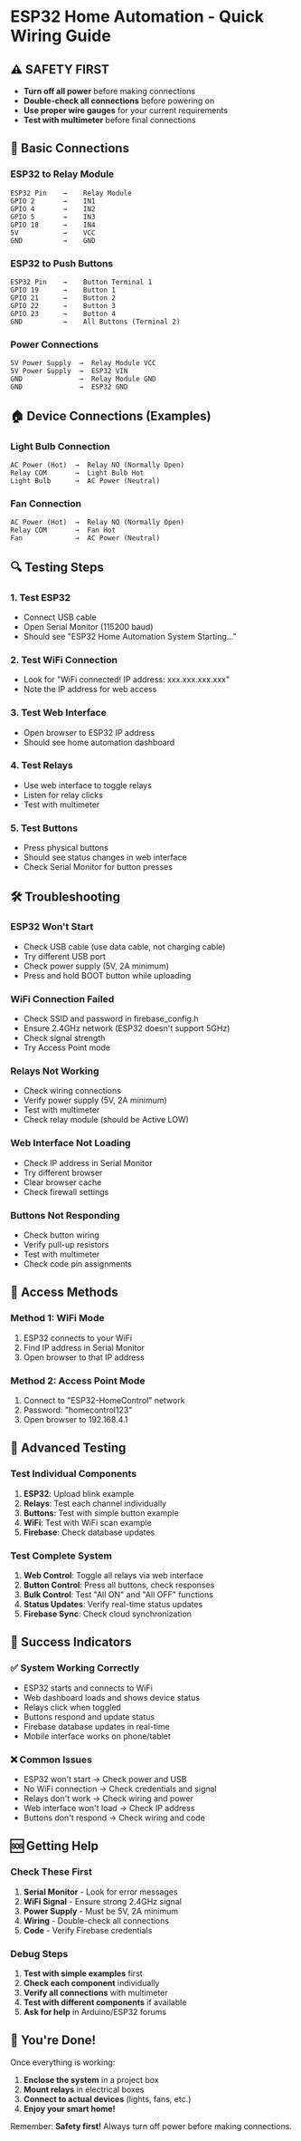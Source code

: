 # ESP32 Home Automation - Quick Wiring Guide

## ⚠️ SAFETY FIRST
- **Turn off all power** before making connections
- **Double-check all connections** before powering on
- **Use proper wire gauges** for your current requirements
- **Test with multimeter** before final connections

## 🔌 Basic Connections

### ESP32 to Relay Module
```
ESP32 Pin    →    Relay Module
GPIO 2       →    IN1
GPIO 4       →    IN2  
GPIO 5       →    IN3
GPIO 18      →    IN4
5V           →    VCC
GND          →    GND
```

### ESP32 to Push Buttons
```
ESP32 Pin    →    Button Terminal 1
GPIO 19      →    Button 1
GPIO 21      →    Button 2
GPIO 22      →    Button 3
GPIO 23      →    Button 4
GND          →    All Buttons (Terminal 2)
```

### Power Connections
```
5V Power Supply  →  Relay Module VCC
5V Power Supply  →  ESP32 VIN
GND              →  Relay Module GND
GND              →  ESP32 GND
```

## 🏠 Device Connections (Examples)

### Light Bulb Connection
```
AC Power (Hot)  →  Relay NO (Normally Open)
Relay COM       →  Light Bulb Hot
Light Bulb      →  AC Power (Neutral)
```

### Fan Connection
```
AC Power (Hot)  →  Relay NO (Normally Open)
Relay COM       →  Fan Hot
Fan             →  AC Power (Neutral)
```

## 🔍 Testing Steps

### 1. Test ESP32
- Connect USB cable
- Open Serial Monitor (115200 baud)
- Should see "ESP32 Home Automation System Starting..."

### 2. Test WiFi Connection
- Look for "WiFi connected! IP address: xxx.xxx.xxx.xxx"
- Note the IP address for web access

### 3. Test Web Interface
- Open browser to ESP32 IP address
- Should see home automation dashboard

### 4. Test Relays
- Use web interface to toggle relays
- Listen for relay clicks
- Test with multimeter

### 5. Test Buttons
- Press physical buttons
- Should see status changes in web interface
- Check Serial Monitor for button presses

## 🛠️ Troubleshooting

### ESP32 Won't Start
- Check USB cable (use data cable, not charging cable)
- Try different USB port
- Check power supply (5V, 2A minimum)
- Press and hold BOOT button while uploading

### WiFi Connection Failed
- Check SSID and password in firebase_config.h
- Ensure 2.4GHz network (ESP32 doesn't support 5GHz)
- Check signal strength
- Try Access Point mode

### Relays Not Working
- Check wiring connections
- Verify power supply (5V, 2A minimum)
- Test with multimeter
- Check relay module (should be Active LOW)

### Web Interface Not Loading
- Check IP address in Serial Monitor
- Try different browser
- Clear browser cache
- Check firewall settings

### Buttons Not Responding
- Check button wiring
- Verify pull-up resistors
- Test with multimeter
- Check code pin assignments

## 📱 Access Methods

### Method 1: WiFi Mode
1. ESP32 connects to your WiFi
2. Find IP address in Serial Monitor
3. Open browser to that IP address

### Method 2: Access Point Mode
1. Connect to "ESP32-HomeControl" network
2. Password: "homecontrol123"
3. Open browser to 192.168.4.1

## 🔧 Advanced Testing

### Test Individual Components
1. **ESP32**: Upload blink example
2. **Relays**: Test each channel individually
3. **Buttons**: Test with simple button example
4. **WiFi**: Test with WiFi scan example
5. **Firebase**: Check database updates

### Test Complete System
1. **Web Control**: Toggle all relays via web interface
2. **Button Control**: Press all buttons, check responses
3. **Bulk Control**: Test "All ON" and "All OFF" functions
4. **Status Updates**: Verify real-time status updates
5. **Firebase Sync**: Check cloud synchronization

## 🎯 Success Indicators

### ✅ System Working Correctly
- ESP32 starts and connects to WiFi
- Web dashboard loads and shows device status
- Relays click when toggled
- Buttons respond and update status
- Firebase database updates in real-time
- Mobile interface works on phone/tablet

### ❌ Common Issues
- ESP32 won't start → Check power and USB
- No WiFi connection → Check credentials and signal
- Relays don't work → Check wiring and power
- Web interface won't load → Check IP address
- Buttons don't respond → Check wiring and code

## 🆘 Getting Help

### Check These First
1. **Serial Monitor** - Look for error messages
2. **WiFi Signal** - Ensure strong 2.4GHz signal
3. **Power Supply** - Must be 5V, 2A minimum
4. **Wiring** - Double-check all connections
5. **Code** - Verify Firebase credentials

### Debug Steps
1. **Test with simple examples** first
2. **Check each component** individually
3. **Verify all connections** with multimeter
4. **Test with different components** if available
5. **Ask for help** in Arduino/ESP32 forums

## 🎉 You're Done!

Once everything is working:
1. **Enclose the system** in a project box
2. **Mount relays** in electrical boxes
3. **Connect to actual devices** (lights, fans, etc.)
4. **Enjoy your smart home!**

Remember: **Safety first!** Always turn off power before making connections.
